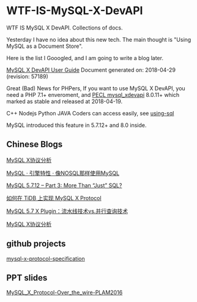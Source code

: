 # WTF-IS-MySQL-X-DevAPI
WTF IS MySQL X DevAPI. Collections of docs.

Yesterday I have no idea about this new tech. The main thought is "Using MySQL as a Document Store".

Here is the list I Gooogled, and I am going to write a blog later.

[MySQL X DevAPI User Guide](https://dev.mysql.com/doc/x-devapi-userguide/en/)  Document generated on: 2018-04-29 (revision: 57189)

Great (Bad) News for PHPers, If you want to use MySQL X DevAPI, you need a PHP 7.1+ enveroment, and [PECL mysql_xdevapi](https://pecl.php.net/package/mysql_xdevapi) 8.0.11+ which marked as stable and released at 2018-04-19.

C++ Nodejs Python JAVA Coders can access easily, see [using-sql](https://dev.mysql.com/doc/x-devapi-userguide/en/using-sql.html)

MySQL introduced this feature in 5.7.12+ and 8.0 inside.

## Chinese Blogs

[MySQL X协议分析](https://www.jianshu.com/p/b91f2a6311e9)

[MySQL · 引擎特性 · 像NOSQL那样使用MySQL](https://yq.aliyun.com/articles/38288)

[MySQL 5.7.12 – Part 3: More Than “Just” SQL?](https://mysqlserverteam.com/mysql-5-7-12-part-3-more-than-just-sql/)

[如何在 TiDB 上实现 MySQL X Protocol](https://www.minifish.life/2017/08/16/mysqlx-protocol.html)

[MySQL 5.7 X Plugin：流水线技术vs.并行查询技术](https://blog.csdn.net/joy0921/article/details/80124222)

[MySQL X协议分析](https://studygolang.com/articles/10162)

## github projects

[mysql-x-protocol-specification](https://github.com/sjmudd/mysql-x-protocol-specification)


## PPT slides

[MySQL_X_Protocol-Over_the_wire-PLAM2016](https://www.percona.com/live/plam16/sites/default/files/slides/MySQL_X_Protocol-Over_the_wire-PLAM2016.pdf)

